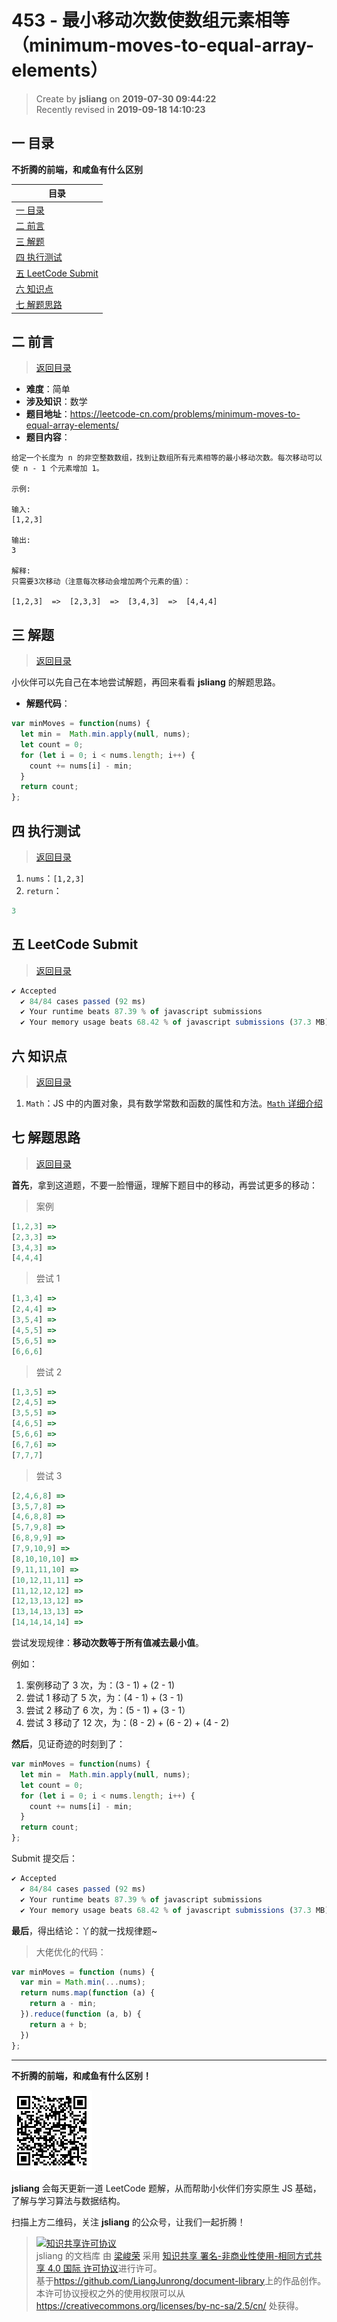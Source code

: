 453 - 最小移动次数使数组元素相等（minimum-moves-to-equal-array-elements）
===

> Create by **jsliang** on **2019-07-30 09:44:22**  
> Recently revised in **2019-09-18 14:10:23**

## <a name="chapter-one" id="chapter-one">一 目录</a>

**不折腾的前端，和咸鱼有什么区别**

| 目录 |
| --- | 
| [一 目录](#chapter-one) | 
| <a name="catalog-chapter-two" id="catalog-chapter-two"></a>[二 前言](#chapter-two) |
| <a name="catalog-chapter-three" id="catalog-chapter-three"></a>[三 解题](#chapter-three) |
| <a name="catalog-chapter-four" id="catalog-chapter-four"></a>[四 执行测试](#chapter-four) |
| <a name="catalog-chapter-five" id="catalog-chapter-five"></a>[五 LeetCode Submit](#chapter-five) |
| <a name="catalog-chapter-six" id="catalog-chapter-six"></a>[六 知识点](#chapter-six) |
| <a name="catalog-chapter-seven" id="catalog-chapter-seven"></a>[七 解题思路](#chapter-seven) |

## <a name="chapter-two" id="chapter-two">二 前言</a>

> [返回目录](#chapter-one)

* **难度**：简单
* **涉及知识**：数学
* **题目地址**：https://leetcode-cn.com/problems/minimum-moves-to-equal-array-elements/
* **题目内容**：

```
给定一个长度为 n 的非空整数数组，找到让数组所有元素相等的最小移动次数。每次移动可以使 n - 1 个元素增加 1。

示例:

输入:
[1,2,3]

输出:
3

解释:
只需要3次移动（注意每次移动会增加两个元素的值）：

[1,2,3]  =>  [2,3,3]  =>  [3,4,3]  =>  [4,4,4]
```

## <a name="chapter-three" id="chapter-three">三 解题</a>

> [返回目录](#chapter-one)

小伙伴可以先自己在本地尝试解题，再回来看看 **jsliang** 的解题思路。

* **解题代码**：

```js
var minMoves = function(nums) {
  let min =  Math.min.apply(null, nums);
  let count = 0;
  for (let i = 0; i < nums.length; i++) {
    count += nums[i] - min;
  }
  return count;
};
```

## <a name="chapter-four" id="chapter-four">四 执行测试</a>

> [返回目录](#chapter-one)

1. `nums`：`[1,2,3]`
2. `return`：

```js
3
```

## <a name="chapter-five" id="chapter-five">五 LeetCode Submit</a>

> [返回目录](#chapter-one)

```js
✔ Accepted
  ✔ 84/84 cases passed (92 ms)
  ✔ Your runtime beats 87.39 % of javascript submissions
  ✔ Your memory usage beats 68.42 % of javascript submissions (37.3 MB)
```

## <a name="chapter-six" id="chapter-six">六 知识点</a>

> [返回目录](#chapter-one)

1. `Math`：JS 中的内置对象，具有数学常数和函数的属性和方法。[`Math` 详细介绍](https://github.com/LiangJunrong/document-library/blob/master/JavaScript-library/JavaScript/%E5%86%85%E7%BD%AE%E5%AF%B9%E8%B1%A1/Math/README.md)

## <a name="chapter-seven" id="chapter-seven">七 解题思路</a>

> [返回目录](#chapter-one)

**首先**，拿到这道题，不要一脸懵逼，理解下题目中的移动，再尝试更多的移动：

> 案例

```js
[1,2,3] =>
[2,3,3] =>
[3,4,3] =>
[4,4,4]
```

> 尝试 1

```js
[1,3,4] =>
[2,4,4] =>
[3,5,4] =>
[4,5,5] =>
[5,6,5] =>
[6,6,6]
```

> 尝试 2

```js
[1,3,5] =>
[2,4,5] =>
[3,5,5] =>
[4,6,5] =>
[5,6,6] =>
[6,7,6] =>
[7,7,7]
```

> 尝试 3

```js
[2,4,6,8] =>
[3,5,7,8] =>
[4,6,8,8] =>
[5,7,9,8] =>
[6,8,9,9] =>
[7,9,10,9] =>
[8,10,10,10] =>
[9,11,11,10] =>
[10,12,11,11] =>
[11,12,12,12] =>
[12,13,13,12] =>
[13,14,13,13] =>
[14,14,14,14] =>
```

尝试发现规律：**移动次数等于所有值减去最小值**。

例如：

1. 案例移动了 3 次，为：(3 - 1) + (2 - 1)
2. 尝试 1 移动了 5 次，为：(4 - 1) + (3 - 1)
3. 尝试 2 移动了 6 次，为：(5 - 1) + (3 - 1）
4. 尝试 3 移动了 12 次，为：(8 - 2) + (6 - 2) + (4 - 2)

**然后**，见证奇迹的时刻到了：

```js
var minMoves = function(nums) {
  let min =  Math.min.apply(null, nums);
  let count = 0;
  for (let i = 0; i < nums.length; i++) {
    count += nums[i] - min;
  }
  return count;
};
```

Submit 提交后：

```js
✔ Accepted
  ✔ 84/84 cases passed (92 ms)
  ✔ Your runtime beats 87.39 % of javascript submissions
  ✔ Your memory usage beats 68.42 % of javascript submissions (37.3 MB)
```

**最后**，得出结论：丫的就一找规律题~

> 大佬优化的代码：

```js
var minMoves = function (nums) {
  var min = Math.min(...nums);
  return nums.map(function (a) {
    return a - min;
  }).reduce(function (a, b) {
    return a + b;
  })
};
```

---

**不折腾的前端，和咸鱼有什么区别！**

![图](../../../public-repertory/img/z-small-wechat-public-address.jpg)

**jsliang** 会每天更新一道 LeetCode 题解，从而帮助小伙伴们夯实原生 JS 基础，了解与学习算法与数据结构。

扫描上方二维码，关注 **jsliang** 的公众号，让我们一起折腾！

> <a rel="license" href="http://creativecommons.org/licenses/by-nc-sa/4.0/"><img alt="知识共享许可协议" style="border-width:0" src="https://i.creativecommons.org/l/by-nc-sa/4.0/88x31.png" /></a><br /><span xmlns:dct="http://purl.org/dc/terms/" property="dct:title">jsliang 的文档库</span> 由 <a xmlns:cc="http://creativecommons.org/ns#" href="https://github.com/LiangJunrong/document-library" property="cc:attributionName" rel="cc:attributionURL">梁峻荣</a> 采用 <a rel="license" href="http://creativecommons.org/licenses/by-nc-sa/4.0/">知识共享 署名-非商业性使用-相同方式共享 4.0 国际 许可协议</a>进行许可。<br />基于<a xmlns:dct="http://purl.org/dc/terms/" href="https://github.com/LiangJunrong/document-library" rel="dct:source">https://github.com/LiangJunrong/document-library</a>上的作品创作。<br />本许可协议授权之外的使用权限可以从 <a xmlns:cc="http://creativecommons.org/ns#" href="https://creativecommons.org/licenses/by-nc-sa/2.5/cn/" rel="cc:morePermissions">https://creativecommons.org/licenses/by-nc-sa/2.5/cn/</a> 处获得。